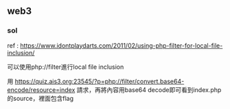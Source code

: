 ## web3
### sol
ref : https://www.idontplaydarts.com/2011/02/using-php-filter-for-local-file-inclusion/

可以使用php://filter進行local file inclusion

用 https://quiz.ais3.org:23545/?p=php://filter/convert.base64-encode/resource=index
請求，再將內容用base64 decode即可看到index.php的source，裡面包含flag
